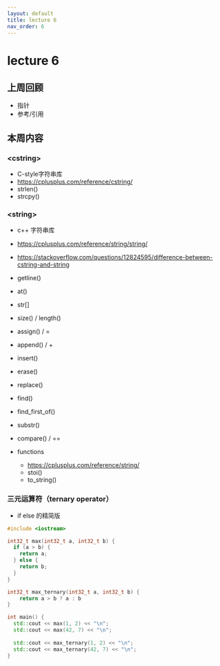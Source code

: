```yaml
---
layout: default
title: lecture 6
nav_order: 6
---
```


# lecture 6

## 上周回顾
- 指针
- 参考/引用

## 本周内容
### \<cstring>
- C-style字符串库
- https://cplusplus.com/reference/cstring/
- strlen()
- strcpy()

### \<string>
- c++ 字符串库
- https://cplusplus.com/reference/string/string/
- https://stackoverflow.com/questions/12824595/difference-between-cstring-and-string
- getline()
- at()
- str[]
- size() / length()
- assign() / =
- append() / +
- insert()
- erase()
- replace()
- find()
- find_first_of()
- substr()
- compare() / ==

- functions
	- https://cplusplus.com/reference/string/
	- stoi()
	- to_string()

### 三元运算符（ternary operator）
- if else 的精简版
```cpp
#include <iostream>

int32_t max(int32_t a, int32_t b) {
  if (a > b) {
    return a;
  } else {
    return b;
  }
}

int32_t max_ternary(int32_t a, int32_t b) {
	return a > b ? a : b
}

int main() {
  std::cout << max(1, 2) << "\n";
  std::cout << max(42, 7) << "\n";
  
  std::cout << max_ternary(1, 2) << "\n";
  std::cout << max_ternary(42, 7) << "\n";
}
```